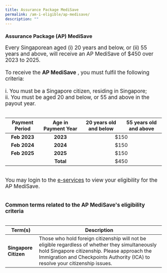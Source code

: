 ```yaml
---
title: Assurance Package MediSave
permalink: /am-i-eligible/ap-medisave/
description: ""
---
```

### Assurance Package (AP) MediSave ###

<font style="font-size:17px"> Every Singaporean aged (i) 20 years and below, or (ii) 55 years and above, will receive an AP MediSave of $450 over 2023 to 2025. 
<br><br>
	To receive the <b>AP MediSave</b> , you must fulfil the following criteria:<br><br>
i. You must be a Singapore citizen, residing in Singapore;<br>
ii. You must be aged 20 and below, or 55 and above in the payout year.<br>
<br>
<table>
<thead>
  <tr>
    <th style="text-align:center; vertical-align:middle">Payment Period</th>
    <th style="text-align:center; vertical-align:middle">Age in Payment Year</th>
    <th style="text-align:center; vertical-align:middle">20 years old and below</th>
    <th style="text-align:center; vertical-align:middle">55 years old and above</th>
  </tr>
</thead>
<tbody>
  <tr>
		<td style="text-align:center; vertical-align:middle"><b>Feb 2023</b></td>
		<td style="text-align:center; vertical-align:middle"><b>2023</b></td>
    <td style="text-align:center; vertical-align:middle" colspan="2">$150</td>
  </tr>
  <tr>
		<td style="text-align:center; vertical-align:middle"><b>Feb 2024</b></td>
		<td style="text-align:center; vertical-align:middle"><b>2024</b></td>
    <td style="text-align:center; vertical-align:middle" colspan="2">$150</td>
  </tr>
  <tr>
		<td style="text-align:center; vertical-align:middle"><b>Feb 2025</b></td>
		<td style="text-align:center; vertical-align:middle"><b>2025</b></td>
    <td style="text-align:center; vertical-align:middle" colspan="2">$150</td>
  </tr>
  <tr>
    <td></td>
		<td style="text-align:center; vertical-align:middle"><b>Total</b></td>
    <td style="text-align:center; vertical-align:middle" colspan="2">$450</td>
  </tr>
</tbody>
</table>
<br>
You may login to the <a href="https://www.govpayouts.gov.sg/cds/ap/login" class="hyperlink">e-services</a> to view your eligibility for the AP MediSave.<br><br><br>
	<b>Common terms related to the AP MediSave's eligibility criteria</b><br><br>
<table>
<thead>
  <tr>
		<th style="width:20%"><b>Term(s)</b></th>
		<th><b>Description</b></th>
  </tr>
</thead>
<tbody>
  <tr>
		<td><b>Singapore Citizen</b></td>
    <td>Those who hold foreign citizenship will not be eligible regardless of whether they simultaneously hold Singapore citizenship. Please approach the Immigration and Checkpoints Authority (ICA) to resolve your citizenship issues.</td>
	</tr><tr> </tr>
</tbody>
</table>